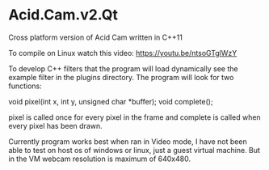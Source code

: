 # Acid.Cam.v2.Qt

Cross platform version of Acid Cam written in C++11

To compile on Linux watch this video: https://youtu.be/ntsoGTglWzY

To develop C++ filters that the program will load dynamically see the example
filter in the plugins directory. The program will look for two functions:

void pixel(int x, int y, unsigned char *buffer);
void complete();

pixel is called once for every pixel in the frame and complete is called
when every pixel has been drawn. 

Currently program works best when ran in Video mode, I have not been able to test
on host os of windows or linux, just a guest virtual machine.  But in the VM webcam 
resolution is maximum of 640x480.


